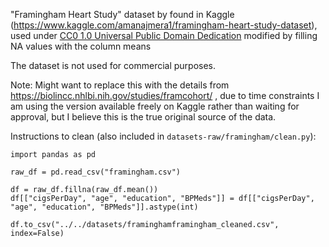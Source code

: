 "Framingham Heart Study" dataset by found in Kaggle (https://www.kaggle.com/amanajmera1/framingham-heart-study-dataset), 
used under [CC0 1.0 Universal Public Domain Dedication](https://creativecommons.org/publicdomain/zero/1.0/) modified by filling NA values with the column means

The dataset is not used for commercial purposes.

Note: Might want to replace this with the details from https://biolincc.nhlbi.nih.gov/studies/framcohort/ , due to time constraints I am using the version available freely on Kaggle rather than waiting for approval, but I believe this is the true original source of the data.

Instructions to clean (also included in `datasets-raw/framingham/clean.py`):

```{python}
import pandas as pd

raw_df = pd.read_csv("framingham.csv")

df = raw_df.fillna(raw_df.mean())
df[["cigsPerDay", "age", "education", "BPMeds"]] = df[["cigsPerDay", "age", "education", "BPMeds"]].astype(int)

df.to_csv("../../datasets/framinghamframingham_cleaned.csv", index=False)
```